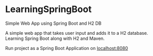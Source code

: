 # LearningSpringBoot
Simple Web App using Spring Boot and H2 DB

A simple web app that takes user input and adds it to a H2 database. Learning Spring Boot along with H2 and Maven.

Run project as a Spring Boot Application on <a href="localhost:8080">localhost:8080</a>
